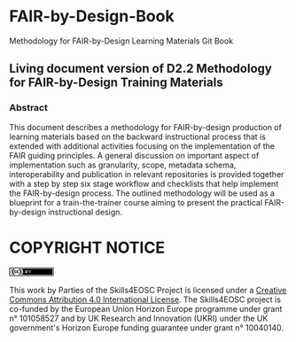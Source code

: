 # FAIR-by-Design-Book

Methodology for FAIR-by-Design Learning Materials Git Book

## Living document version of D2.2 Methodology for FAIR-by-Design Training Materials

### Abstract

This document describes a methodology for FAIR-by-design production of learning materials based on the backward instructional process that is extended with additional activities focusing on the implementation of the FAIR guiding principles. A general discussion on important aspect of implementation such as granularity, scope, metadata schema, interoperability and publication in relevant repositories is provided together with a step by step six stage workflow and checklists that help implement the FAIR-by-design process. The outlined methodology will be used as a blueprint for a train-the-trainer course aiming to present the practical FAIR-by-design instructional design.

# COPYRIGHT NOTICE 

![CC BY 4.0 license icon](./resources/attachments/cc-by.png)

This work by Parties of the Skills4EOSC Project is licensed under a [Creative Commons Attribution 4.0 International License](http://creativecommons.org/licenses/by/4.0/). The Skills4EOSC project is co-funded by the European Union Horizon Europe programme under grant n° 101058527 and by UK Research and Innovation (UKRI) under the UK government's Horizon Europe funding guarantee under grant n° 10040140.

